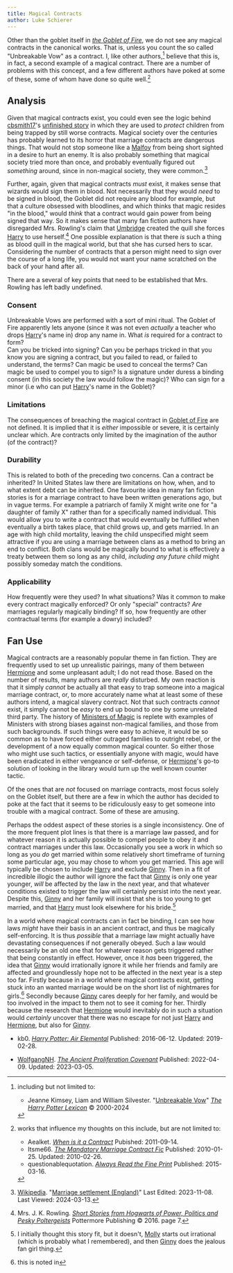 ```yaml
---
title: Magical Contracts
author: Luke Schierer
---
```



Other than the goblet itself in _[the Goblet of Fire]_, we do not see any magical contracts in the canonical works.  That is, unless you count the so called "Unbreakable Vow" as a contract.  I, like other authors,[^240313-2] believe that this is, in fact, a second example of a magical contract.  There are a number of problems with this concept, and a few different authors have poked at some of these, some of whom have done so quite well.[^240313-3]  

## Analysis 

Given that magical contracts exist, you could even see the logic behind [cbsmith17]'s [unfinished story][ttpbc] in which they are used to *protect* children from being trapped by still worse contracts.  Magical society over the centuries has probably learned to its horror that marriage contracts are dangerous things.  That would not stop someone like a [Malfoy] from being short sighted in a desire to hurt an enemy.  It is also probably something that magical society tried more than once, and probably eventually figured out *something* around, since in non-magical society, they were common.[^240313-5]

Further, again, given that magical contracts *must* exist, it makes sense that wizards would sign them in blood.  Not necessarily that they would *need* to be signed in blood, the Goblet did not require any blood for example, but that a culture obsessed with bloodlines, and which thinks that magic resides "in the blood," would *think* that a contract would gain power from being signed that way.  So it makes sense that many fan fiction authors have disregarded Mrs. Rowling's claim that [Umbridge] created the quill she forces [Harry] to use herself.[^240313-4]  One possible explanation is that there *is* such a thing as blood quill in the magical world, but that she has cursed hers to scar.  Considering the number of contracts that a person might need to sign over the course of a long life, you would not want your name scratched on the back of your hand after all. 

There are a several of key points that need to be established that Mrs. Rowling has left badly undefined. 

### Consent 

Unbreakable Vows are performed with a sort of mini ritual.  The Goblet of Fire apparently lets anyone (since it was not even *actually* a teacher who drops [Harry]'s name in) drop any name in.  What *is* required for a contract to form?  
Can you be tricked into signing?  Can you be perhaps tricked in that you know you are signing a contract, but you failed to read, or failed to understand, the terms? Can magic be used to conceal the terms? Can magic be used to compel you to sign? Is a signature under duress a binding consent (in this society the law would follow the magic)?   Who can sign for a minor (i.e who can put [Harry]'s name in the Goblet)? 

### Limitations

The consequences of breaching the magical contract in [Goblet of Fire] are not defined.  It is implied that it is *either* impossible or severe, it is certainly unclear which.  Are contracts only limited by the imagination of the author (of the contract)?  

### Durability

This is related to both of the preceding two concerns.  Can a contract be inherited?  In United States law there are limitations on how, when, and to what extent debt can be inherited.  One favourite idea in many fan fiction stories is for a marriage contract to have been written generations ago, but in vague terms.  For example a patriarch of family X might write one for "a daughter of family X" rather than for a specifically named individual.  This would allow you to write a contract that would eventually be fulfilled when eventually a birth takes place, that child grows up, and gets married.  In an age with high child mortality, leaving the child unspecified might seem attractive if you are using a marriage between clans as a method to bring an end to conflict.  Both clans would be magically bound to what is effectively a treaty between them so long as any child, *including any future child* might possibly someday match the conditions.  

### Applicability

How frequently were they used?  In what situations?  Was it common to make every contract magically enforced?  Or only "special" contracts?  *Are* marriages regularly magically binding?  If so, how frequently are other contractual terms (for example a dowry) included?  

## Fan Use

Magical contracts are a reasonably popular theme in fan fiction.  They are frequently used to set up unrealistic pairings, many of them between [Hermione] and some unpleasant adult; I do not read those.  Based on the number of results, many authors are *really* disturbed. My own reaction is that it simply *cannot* be actually all that easy to trap someone into a magical marriage contract, or, to more accurately name what at least some of these authors intend, a magical slavery contract. Not that such contracts *cannot* exist, it simply cannot be *easy* to end up bound to one by some unrelated third party.  The history of [Ministers of Magic] is replete with examples of Ministers with strong biases against non-magical families, and those from such backgrounds.  If such things were easy to achieve, it would be so common as to have forced either outraged families to outright rebel, or the development of a now equally common magical counter.  So either those who might use such tactics, or essentially anyone with magic, would have been eradicated in either vengeance or self-defense, or [Hermione]'s go-to solution of looking in the library would turn up the well known counter tactic. 

Of the ones that are *not* focused on marriage contracts, most focus solely on the Goblet itself, but there are a few in which the author has decided to poke at the fact that it seems to be ridiculously easy to get someone into trouble with a magical contract. Some of these are amusing. 

Perhaps the oddest aspect of these stories is a single inconsistency.  One of the more frequent plot lines is that there is a marriage law passed, and for whatever reason it is actually possible to compel people to obey it and contract marriages under this law.  Occasionally you see a work in which so long as you *do* get married within some relatively short timeframe of turning some particular age, you may chose to whom you get married.  This age will typically be chosen to include [Harry] and exclude [Ginny].  Then in a fit of incredible illogic the author will ignore the fact that [Ginny]
is only one year younger, *will* be affected by the law in the next year, and that whatever conditions existed to trigger the law will certainly persist into the next year.  Despite this, [Ginny] and her family will insist that she is too young to get married, and that [Harry] must look elsewhere for his bride.[^240315-1] 

In a world where magical contracts can in fact be binding, I can see how laws *might* have their basis in an ancient contract, and thus be magically self-enforcing.  It is thus *possible* that a marriage law might actually have devastating consequences if not generally obeyed.  Such a law would necessarily be an old one that for whatever reason gets triggered rather that being constantly in effect.  However, once it *has* been triggered, the idea that [Ginny] would irrationally ignore it while her friends and family are affected and groundlessly hope not to be affected in the next year is a step too far.  Firstly because in a world where magical contracts exist, getting stuck into an wanted marriage would be on the short list of nightmares for girls.[^240315-2]  Secondly because [Ginny] cares deeply for her family, and would be too involved in the impact to them not to see it coming for her. Thirdly because the research that [Hermione] would inevitably do in such a situation would *certainly* uncover that there was no escape for not just [Harry] and [Hermione], but also for [Ginny]. 

[Ginny]: <../../people/weasley/ginevra_molly/>

[Hermione]: <../../people/granger/hermione_jean/>

[Harry]: <../../people/potter/harry_james/>

[Umbridge]: <../../people/umbridge/delores_jane/>

[Malfoy]: <../../people/malfoy/>

[Molly]: <../../people/prewett/molly/>

[ttpbc]: https://www.fanfiction.net/s/13987875/

[Ministers of Magic]: https://www.rowlingindex.org/work/msmpm/

[the Goblet of Fire]: https://www.librarything.com/work/113

[Goblet of Fire]: https://www.librarything.com/work/113]

[^240315-2]: this is noted in
  * kb0. _[Harry Potter: Air Elemental](https://www.fanfiction.net/s/11995519/1)_
    Published: 2016-06-12. Updated: 2019-02-28. 

[^240315-1]: I initially thought this story fit, but it doesn't, [Molly] starts out irrational (which is probably what I remembered), and then [Ginny] does the jealous fan girl thing.
   * [WolfgangNH](https://archiveofourown.org/users/WolfgangNH/pseuds/WolfgangNH). 
     _[The Ancient Proliferation Covenant](https://archiveofourown.org/works/38270980)_
     Published: 2022-04-09. Updated: 2023-03-05.

[^240313-2]: including but not limited to:
    * Jeanne Kimsey, Liam and William Silvester. 
      "[Unbreakable Vow](https://www.hp-lexicon.org/magic/unbreakable-vow/)"
      _[The Harry Potter Lexicon]_ © 2000-2024

[The Harry Potter Lexicon]: https://www.hp-lexicon.org

[^240313-3]: works that influence my thoughts on this include, but are not limited to:
    * Aealket. _[When is it a Contract](https://www.fanfiction.net/s/7382549)_
      Pubished: 2011-09-14.  
    * Itsme66. _[The Mandatory Marriage Contract Fic](https://www.fanfiction.net/s/5695032)_
      Published: 2010-01-25. Updated: 2010-02-26.  
    * questionablequotation.
      _[Always Read the Fine Print](https://www.fanfiction.net/s/11118965)_
      Published: 2015-03-16.

[cbsmith17]: https://www.fanfiction.net/u/14755259/cbsmith17 

[^240313-4]: Mrs. J. K. Rowling. 
    _[Short Stories from Hogwarts of Power, Politics and Pesky Poltergeists]_
    Pottermore Publishing © 2016.  page 7.

[Short Stories from Hogwarts of Power, Politics and Pesky Poltergeists]: https://www.librarything.com/work/18275514 

[^240313-5]: [Wikipedia].
    "[Marriage settlement (England)](https://en.wikipedia.org/wiki/Marriage_settlement_(England))"
    Last Edited: 2023-11-08. Last Viewed: 2024-03-13.

[Wikipedia]: https://wikipedia.org/